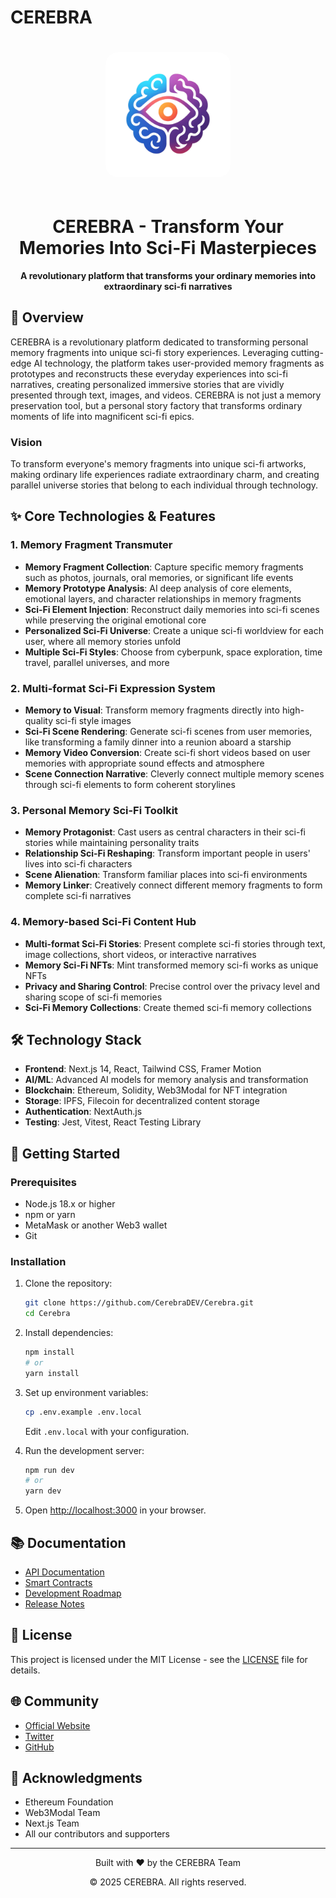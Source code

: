 # CEREBRA

<div align="center">
  <img src="public/images/logo.svg" alt="CEREBRA Logo" width="200" height="200" style="border-radius: 20px; margin: 20px 0;" />
  <h1>CEREBRA - Transform Your Memories Into Sci-Fi Masterpieces</h1>
  <p>
    <strong>A revolutionary platform that transforms your ordinary memories into extraordinary sci-fi narratives</strong>
  </p>
</div>

## 🚀 Overview

CEREBRA is a revolutionary platform dedicated to transforming personal memory fragments into unique sci-fi story experiences. Leveraging cutting-edge AI technology, the platform takes user-provided memory fragments as prototypes and reconstructs these everyday experiences into sci-fi narratives, creating personalized immersive stories that are vividly presented through text, images, and videos. CEREBRA is not just a memory preservation tool, but a personal story factory that transforms ordinary moments of life into magnificent sci-fi epics.

### Vision
To transform everyone's memory fragments into unique sci-fi artworks, making ordinary life experiences radiate extraordinary charm, and creating parallel universe stories that belong to each individual through technology.

## ✨ Core Technologies & Features

### 1. Memory Fragment Transmuter
- **Memory Fragment Collection**: Capture specific memory fragments such as photos, journals, oral memories, or significant life events
- **Memory Prototype Analysis**: AI deep analysis of core elements, emotional layers, and character relationships in memory fragments
- **Sci-Fi Element Injection**: Reconstruct daily memories into sci-fi scenes while preserving the original emotional core
- **Personalized Sci-Fi Universe**: Create a unique sci-fi worldview for each user, where all memory stories unfold
- **Multiple Sci-Fi Styles**: Choose from cyberpunk, space exploration, time travel, parallel universes, and more

### 2. Multi-format Sci-Fi Expression System
- **Memory to Visual**: Transform memory fragments directly into high-quality sci-fi style images
- **Sci-Fi Scene Rendering**: Generate sci-fi scenes from user memories, like transforming a family dinner into a reunion aboard a starship
- **Memory Video Conversion**: Create sci-fi short videos based on user memories with appropriate sound effects and atmosphere
- **Scene Connection Narrative**: Cleverly connect multiple memory scenes through sci-fi elements to form coherent storylines

### 3. Personal Memory Sci-Fi Toolkit
- **Memory Protagonist**: Cast users as central characters in their sci-fi stories while maintaining personality traits
- **Relationship Sci-Fi Reshaping**: Transform important people in users' lives into sci-fi characters
- **Scene Alienation**: Transform familiar places into sci-fi environments
- **Memory Linker**: Creatively connect different memory fragments to form complete sci-fi narratives

### 4. Memory-based Sci-Fi Content Hub
- **Multi-format Sci-Fi Stories**: Present complete sci-fi stories through text, image collections, short videos, or interactive narratives
- **Memory Sci-Fi NFTs**: Mint transformed memory sci-fi works as unique NFTs
- **Privacy and Sharing Control**: Precise control over the privacy level and sharing scope of sci-fi memories
- **Sci-Fi Memory Collections**: Create themed sci-fi memory collections

## 🛠️ Technology Stack

- **Frontend**: Next.js 14, React, Tailwind CSS, Framer Motion
- **AI/ML**: Advanced AI models for memory analysis and transformation
- **Blockchain**: Ethereum, Solidity, Web3Modal for NFT integration
- **Storage**: IPFS, Filecoin for decentralized content storage
- **Authentication**: NextAuth.js
- **Testing**: Jest, Vitest, React Testing Library

## 🚀 Getting Started

### Prerequisites

- Node.js 18.x or higher
- npm or yarn
- MetaMask or another Web3 wallet
- Git

### Installation

1. Clone the repository:
   ```bash
   git clone https://github.com/CerebraDEV/Cerebra.git
   cd Cerebra
   ```

2. Install dependencies:
   ```bash
   npm install
   # or
   yarn install
   ```

3. Set up environment variables:
   ```bash
   cp .env.example .env.local
   ```
   Edit `.env.local` with your configuration.

4. Run the development server:
   ```bash
   npm run dev
   # or
   yarn dev
   ```

5. Open [http://localhost:3000](http://localhost:3000) in your browser.

## 📚 Documentation

- [API Documentation](docs/api/README.md)
- [Smart Contracts](contracts/README.md)
- [Development Roadmap](docs/ROADMAP.md)
- [Release Notes](docs/RELEASE.md)

## 📄 License

This project is licensed under the MIT License - see the [LICENSE](LICENSE) file for details.

## 🌐 Community

- [Official Website](https://www.cerebra.work)
- [Twitter](https://x.com/Cerebra_X)
- [GitHub](https://github.com/CerebraDEV/Cerebra)

## 🙏 Acknowledgments

- Ethereum Foundation
- Web3Modal Team
- Next.js Team
- All our contributors and supporters

---

<div align="center">
  <p>Built with ❤️ by the CEREBRA Team</p>
  <p>© 2025 CEREBRA. All rights reserved.</p>
</div> 